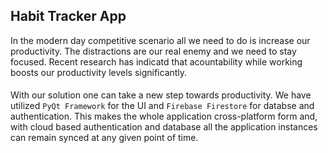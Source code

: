 ## Habit Tracker App

In the modern day competitive scenario all we need to do is increase our productivity. The distractions are our real enemy and we need to stay focused. 
Recent research  has indicatd that acountability while working boosts our productivity levels significantly.
####
With our solution one can take a new step towards productivity. We have utilized `PyQt Framework` for the UI and `Firebase Firestore` for databse and authentication.
This makes the whole application cross-platform form and, with cloud based authentication and database all the application instances can remain synced at any given point 
of time.

